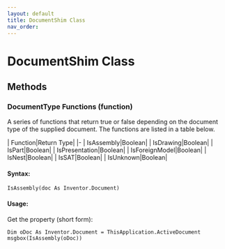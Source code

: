 ```yaml
---
layout: default
title: DocumentShim Class
nav_order: 
---
```


# DocumentShim Class

## Methods

### DocumentType Functions (function)

A series of functions that return true or false depending on the document type of the supplied document.  The functions are listed in a table below.

| Function|Return Type|
|-
| IsAssembly|Boolean|
| IsDrawing|Boolean|
| IsPart|Boolean|
| IsPresentation|Boolean|
| IsForeignModel|Boolean|
| IsNest|Boolean|
| IsSAT|Boolean|
| IsUnknown|Boolean|


#### Syntax:

    IsAssembly(doc As Inventor.Document)

#### Usage:

Get the property (short form):

    Dim oDoc As Inventor.Document = ThisApplication.ActiveDocument
    msgbox(IsAssembly(oDoc))



